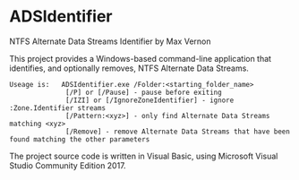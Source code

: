 # ADSIdentifier
NTFS Alternate Data Streams Identifier by Max Vernon

This project provides a Windows-based command-line application that identifies, and optionally removes, NTFS Alternate Data Streams.

    Useage is:   ADSIdentifier.exe /Folder:<starting_folder_name>  
                  [/P] or [/Pause] - pause before exiting  
                  [/IZI] or [/IgnoreZoneIdentifier] - ignore :Zone.Identifier streams  
                  [/Pattern:<xyz>] - only find Alternate Data Streams matching <xyz>  
                  [/Remove] - remove Alternate Data Streams that have been found matching the other parameters  
                  
The project source code is written in Visual Basic, using Microsoft Visual Studio Community Edition 2017.
